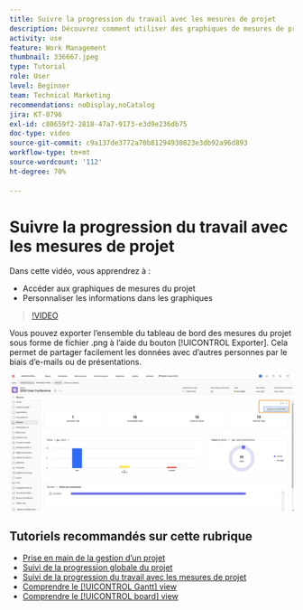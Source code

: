 ```yaml
---
title: Suivre la progression du travail avec les mesures de projet
description: Découvrez comment utiliser des graphiques de mesures de projet pour suivre la progression du travail dans  [!DNL  Workfront].
activity: use
feature: Work Management
thumbnail: 336667.jpeg
type: Tutorial
role: User
level: Beginner
team: Technical Marketing
recommendations: noDisplay,noCatalog
jira: KT-8796
exl-id: c80659f2-2818-47a7-9173-e3d9e236db75
doc-type: video
source-git-commit: c9a137de3772a70b81294930823e3db92a96d893
workflow-type: tm+mt
source-wordcount: '112'
ht-degree: 70%

---
```


# Suivre la progression du travail avec les mesures de projet

Dans cette vidéo, vous apprendrez à :

* Accéder aux graphiques de mesures du projet
* Personnaliser les informations dans les graphiques

>[!VIDEO](https://video.tv.adobe.com/v/336667/?quality=12&learn=on)

Vous pouvez exporter l’ensemble du tableau de bord des mesures du projet sous forme de fichier .png à l’aide du bouton [!UICONTROL Exporter]. Cela permet de partager facilement les données avec d’autres personnes par le biais d’e-mails ou de présentations.

![Page de mesures de projet exportées](assets/planner-fund-metrics-export.png)

## Tutoriels recommandés sur cette rubrique

* [Prise en main de la gestion d’un projet](https://experienceleague.adobe.com/en/docs/workfront-learn/tutorials-workfront/manage-work/projects/getting-started-manage-a-project.md)
* [Suivi de la progression globale du projet](https://experienceleague.adobe.com/en/docs/workfront-learn/tutorials-workfront/manage-work/projects/track-overall-project-progress.md)
* [Suivi de la progression du travail avec les mesures de projet](https://experienceleague.adobe.com/en/docs/workfront-learn/tutorials-workfront/manage-work/projects/track-work-progress-with-project-metrics.md)
* [Comprendre le [!UICONTROL Gantt] view](https://experienceleague.adobe.com/en/docs/workfront-learn/tutorials-workfront/manage-work/projects/understand-the-gantt-view.md)
* [Comprendre le [!UICONTROL board] view](https://experienceleague.adobe.com/en/docs/workfront-learn/tutorials-workfront/manage-work/projects/understand-the-board-view.md)
